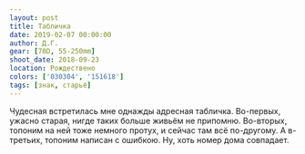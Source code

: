 ```yaml
---
layout: post
title: Табличка
date: 2019-02-07 00:00:00
author: Д.Г.
gear: [70D, 55-250mm]
shoot_date: 2018-09-23
location: Рождествено
colors: ['030304', '151618']
tags: [знак, старьё]
---
```

Чудесная встретилась мне однажды адресная табличка. Во-первых, ужасно старая, нигде таких больше живьём не припомню. Во-вторых, топоним на ней тоже немного протух, и сейчас там всё по-другому. А в-третьих, топоним написан с ошибкою. Ну, хоть номер дома совпадает.
